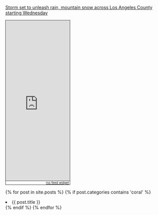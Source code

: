 [Storm set to unleash rain, mountain snow across Los Angeles County starting Wednesday](https://www.latimes.com/california/story/2025-03-05/rain-on-the-horizon-for-los-angeles-with-greatest-impacts-expected-thursday)


<div id="widgetmain" style="text-align:left;overflow-y:auto;overflow-x:hidden;width:200px;background-color:#transparent; border:1px solid #333333;"><div id="rsswidget" style="height:500px;"><iframe src="https://www.rssfeedwidget.com/getrss.php?time=1741204873936&amp;x=https%3A%2F%2Fearthobservatory.nasa.gov%2Ffeeds%2Fimage-of-the-day.rss&amp;w=200&amp;h=500&amp;bc=333333&amp;bw=1&amp;bgc=transparent&amp;m=20&amp;it=true&amp;t=(default)&amp;tc=333333&amp;ts=15&amp;tb=transparent&amp;il=true&amp;lc=0000FF&amp;ls=14&amp;lb=false&amp;id=true&amp;dc=333333&amp;ds=14&amp;idt=true&amp;dtc=284F2D&amp;dts=12" border="0" hspace="0" vspace="0" frameborder="no" marginwidth="0" marginheight="0" style="border:0; padding:0; margin:0; width:200px; height:500px;" id="rssOutput">Reading RSS Feed ...</iframe></div><div style="text-align:right;margin-bottom:0;border-top:1px solid #333333;" id="widgetbottom"><span style="font-size:70%"><a href="https://www.rssfeedwidget.com">rss feed widget</a>&nbsp;</span><br></div></div>

{% for post in site.posts %}
  {% if post.categories contains 'coral' %}
  <li>{{ post.title }}</li>
  {% endif %}
{% endfor %}